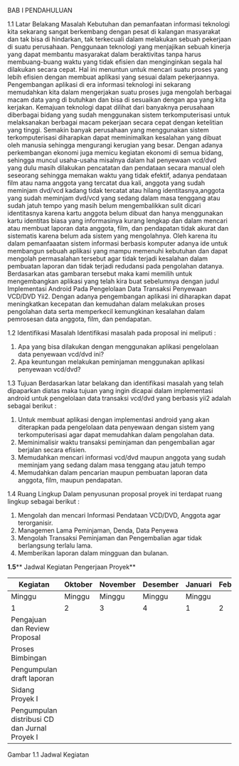 BAB I
PENDAHULUAN

1.1	Latar Belakang Masalah 
Kebutuhan dan pemanfaatan informasi teknologi kita sekarang sangat berkembang dengan pesat di kalangan masyarakat dan tak bisa di hindarkan, tak terkecuali dalam melakukan sebuah pekerjaan di suatu perusahaan. Penggunaan teknologi yang menjajikan sebuah kinerja yang dapat membantu masyarakat dalam beraktivitas tanpa harus membuang-buang waktu yang tidak efisien dan menginginkan segala hal dilakukan secara cepat. Hal ini menuntun untuk mencari suatu proses yang lebih efisien dengan membuat aplikasi yang sesuai dalam pekerjaannya.
Pengembangan aplikasi di era informasi teknologi ini sekarang memudahkan kita dalam mengerjakan suatu proses juga mengolah berbagai macam data yang di butuhkan dan bisa di sesuaikan dengan apa yang kita kerjakan. Kemajuan teknologi dapat dilihat dari banyaknya perusahaan diberbagai bidang yang sudah menggunakan sistem terkomputerisasi untuk melaksanakan berbagai macam pekerjaan secara cepat dengan ketelitian yang tinggi. Semakin banyak perusahaan yang menggunakan sistem terkomputerisasi diharapkan dapat meminimalkan kesalahan yang dibuat oleh manusia sehingga mengurangi kerugian yang besar. 
Dengan adanya perkembangan ekonomi juga memicu kegiatan ekonomi di semua bidang, sehingga muncul usaha-usaha misalnya dalam hal penyewaan vcd/dvd yang dulu masih dilakukan pencatatan dan pendataan secara manual oleh seseorang sehingga memakan waktu yang tidak efektif, adanya pendataan film atau nama anggota yang tercatat dua kali, anggota yang sudah meminjam dvd/vcd kadang tidak tercatat atau hilang identitasnya,anggota yang sudah meminjam dvd/vcd yang sedang dalam masa tenggang atau sudah jatuh tempo yang masih belum mengembalikkan sulit dicari identitasnya karena kartu anggota belum dibuat dan hanya menggunakan kartu identitas biasa yang informasinya kurang lengkap dan dalam mencari atau membuat laporan data anggota, film, dan pendapatan tidak akurat dan sistematis karena belum ada sistem yang mengolahnya. 
Oleh karena itu dalam pemanfaaatan sistem informasi berbasis komputer adanya ide untuk membangun sebuah aplikasi yang mampu memenuhi kebutuhan dan dapat mengolah permasalahan tersebut agar tidak terjadi kesalahan dalam pembuatan laporan dan tidak terjadi redudansi pada pengolahan datanya.	Berdasarkan atas gambaran tersebut maka kami memilih untuk mengembangkan aplikasi yang telah kira buat sebelumnya dengan judul Implementasi Android Pada Pengelolaan Data Transaksi Penyewaan VCD/DVD Yii2. Dengan adanya pengembangan aplikasi ini diharapkan dapat meningkatkan kecepatan dan kemudahan dalam melakukan proses pengolahan data serta memperkecil kemungkinan kesalahan dalam pemrosesan data anggota, film, dan pendapatan.

1.2	Identifikasi Masalah
Identifikasi masalah pada proposal ini meliputi :
1.	Apa yang bisa dilakukan dengan menggunakan aplikasi pengelolaan data penyewaan vcd/dvd ini?
2.	Apa keuntungan melakukan peminjaman menggunakan aplikasi penyewaan vcd/dvd?

1.3	Tujuan
		Berdasarkan latar belakang dan identifikasi masalah yang telah dipaparkan diatas maka tujuan yang ingin dicapai dalam implementasi android untuk pengelolaan data transaksi vcd/dvd yang berbasis yii2 adalah sebagai berikut :
1.	Untuk membuat aplikasi dengan implementasi android yang akan diterapkan pada pengelolaan data penyewaan dengan sistem yang terkomputerisasi agar dapat memudahkan dalam pengolahan data.
2.	Meminimalisir waktu transaksi peminjaman dan pengembalian agar berjalan secara efisien.
3.	Memudahkan mencari informasi vcd/dvd maupun anggota yang sudah meminjam yang sedang dalam masa tenggang atau jatuh tempo 
4.	Memudahkan dalam pencarian maupun pembuatan laporan data anggota, film, maupun pendapatan.

1.4	Ruang Lingkup
Dalam penyusunan proposal proyek ini terdapat ruang lingkup sebagai berikut :
1.	Mengolah dan mencari Informasi Pendataan VCD/DVD, Anggota agar terorganisir.
2.	Managemen Lama Peminjaman, Denda, Data Penyewa
3.	Mengolah Transaksi Peminjaman dan Pengembalian agar tidak berlangsung terlalu lama.
4.	Memberikan laporan dalam mingguan dan bulanan.

**1.5**** Jadwal Kegiatan Pengerjaan Proyek**

| Kegiatan | Oktober | November | Desember | Januari | Februari |
| --- | --- | --- | --- | --- | --- |
| Minggu | Minggu | Minggu | Minggu | Minggu |
| 1 | 2 | 3 | 4 | 1 | 2 | 3 | 4 | 1 | 2 | 3 | 4 | 1 | 2 | 3 | 4 | 1 | 2 | 3 | 4 |
| Pengajuan dan Review Proposal | | | | | | | | | | | | | | | | | | | | |
| Proses Bimbingan | | | | | | | | | | | | | | | | | | | | |
| Pengumpulan draft laporan | | | | | | | | | | | | | | | | | | | | |
| Sidang Proyek I | | | | | | | | | | | | | | | | | | | | |
| Pengumpulan distribusi CD dan Jurnal Proyek I | | | | | | | | | | | | | | | | | | | | |																			

Gambar 1.1 Jadwal Kegiatan
 
